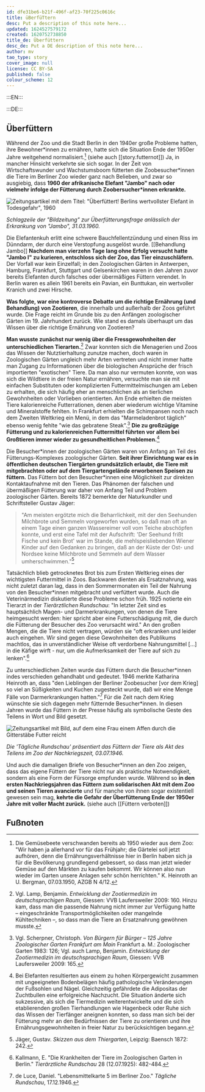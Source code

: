 ```yaml
---
id: dfe31be6-b21f-496f-af23-70f225c0616c
title: üBerfüTtern
desc: Put a description of this note here...
updated: 1624527579172
created: 1620752738850
title_de: Überfüttern
desc_de: Put a DE description of this note here...
author: mv
tao_type: story
cover_image: null
license: CC BY-SA
published: false
colour_scheme: 12
---
```



:::EN:::



:::DE:::

## Überfüttern

Während der Zoo und die Stadt Berlin in den 1940er große Probleme hatten, ihre Bewohner\*innen zu ernähren, hatte sich die Situation Ende der 1950er Jahre weitgehend normalisiert.[^Überfüttern1] (siehe auch [[story.futternot]]) Ja, in mancher Hinsicht verkehrte sie sich sogar. In der Zeit von Wirtschaftswunder und Wachstumsboom fütterten die Zoobesucher\*innen die Tiere im Berliner Zoo wieder ganz nach Belieben, und zwar so ausgiebig, dass **1960 der afrikanische Elefant "Jambo" nach oder vielmehr infolge der Fütterung durch Zoobersucher\*innen erkrankte.** 

![Zeitungsartikel mit dem Titel: "Überfüttert! Berlins wertvollster Elefant in Todesgefahr", 1960](/images/mv/JamboUeberfuettertBildZeitungAusschnittJPG.jpg)

_Schlagzeile der "Bildzeitung" zur Überfütterungsfrage anlässlich der Erkrankung von "Jambo", 31.03.1960._ 

Die Elefantenkuh erlitt eine schwere Bauchfellentzündung und einen Riss im Dünndarm, der durch eine Verstopfung ausgelöst wurde. [[Behandlung Jambo]] **Nachdem man vierzehn Tage lang ohne Erfolg versucht hatte "Jambo I" zu kurieren, entschloss sich der Zoo, das Tier einzuschläfern.** Der Vorfall war kein Einzelfall; in den Zoologischen Gärten in Antwerpen, Hamburg, Frankfurt, Stuttgart und Gelsenkirchen waren in den Jahren zuvor bereits Elefanten durch falsches oder übermäßiges Füttern verendet. In Berlin waren es allein 1961 bereits ein Pavian, ein Bunttukan, ein wertvoller Kranich und zwei Hirsche. 

**Was folgte, war eine kontroverse Debatte um die richtige Ernährung (und Behandlung) von Zootieren**, die innerhalb und außerhalb der Zoos geführt wurde. Die Frage reicht im Grunde bis zu den Anfängen zoologischer Gärten im 19. Jahrhundert zurück. Wie stand es damals überhaupt um das Wissen über die richtige Ernährung von Zootieren? 

**Man wusste zunächst nur wenig über die Fressgewohnheiten der unterschiedlichen Tierarten.**[^Überfüttern2] Zwar konnten sich die Menagerien und Zoos das Wissen der Nutztierhaltung zunutze machen, doch waren in Zoologischen Gärten ungleich mehr Arten vertreten und nicht immer hatte man Zugang zu Informationen über die biologischen Ansprüche der frisch importierten "exotischen" Tiere. Da man also nur vermuten konnte, von was sich die Wildtiere in der freien Natur ernähren, versuchte man sie mit einfachen Substituten oder komplizierten Futtermittelmischungen am Leben zu erhalten, die sich häufig eher an menschlichen als an tierlichen Gewohnheiten oder Vorlieben orientierten. Am Ende erhielten die meisten Tiere kalorienreiche Futterrationen, denen aber wiederum wichtige Vitamine und Mineralstoffe fehlten. In Frankfurt erhielten die Schimpansen noch nach dem Zweiten Weltkrieg ein Menü, in dem das "Marmeladenbrot täglich" ebenso wenig fehlte "wie das gebratene Steak".[^Überfüttern3] **Die zu großzügige Fütterung und zu kalorienreichen Futtermittel führten vor allem bei Großtieren immer wieder zu gesundheitlichen Problemen.**[^Überfüttern4] 

Die Besucher\*innen der zoologischen Gärten waren von Anfang an Teil des Fütterungs-Komplexes zoologischer Gärten. **Seit ihrer Einrichtung war es in öffentlichen deutschen Tiergärten grundsätzlich erlaubt, die Tiere mit mitgebrachten oder auf dem Tiergartengelände erworbenen Speisen zu füttern.** Das Füttern bot den Besucher\*innen eine Möglichkeit zur direkten Kontaktaufnahme mit den Tieren. Das Phänomen der falschen und übermäßigen Fütterung war daher von Anfang Teil und Problem zoologischer Gärten. Bereits 1872 bemerkte der Naturkundler und Schriftsteller Gustav Jäger:
>"Am meisten ergötzte mich die Beharrlichkeit, mit der den Seehunden Milchbrote und Semmeln vorgeworfen wurden, so daß man oft an einem Tage einen ganzen Wassereimer voll vom Teiche abschöpfen konnte, und erst eine Tafel mit der Aufschrift: 'Der Seehund frißt Fische und kein Brot' war im Stande, die mehlspeisliebenden Wiener Kinder auf den Gedanken zu bringen, daß an der Küste der Ost- und Nordsee keine Milchbrote und Semmeln auf dem Wasser umherschwimmen."[^Überfüttern5] 

Tatsächlich blieb getrocknetes Brot bis zum Ersten Weltkrieg eines der wichtigsten Futtermittel in Zoos. Backwaren dienten als Ersatznahrung, was nicht zuletzt daran lag, dass in den Sommermonaten ein Teil der Nahrung von den Besucher\*innen mitgebracht und verfüttert wurde. Auch die Veterinärmedizin diskutierte diese Probleme schon früh. 1925 notierte ein Tierarzt in der _Tierärztlichen Rundschau_: "In letzter Zeit sind es hauptsächlich Magen- und Darmerkrankungen, von denen die Tiere heimgesucht werden: hier spricht aber eine Futterschädigung mit, die durch die Fütterung der Besucher des Zoo verursacht wird." An den großen Mengen, die die Tiere nicht vertragen, würden sie "oft erkranken und leider auch eingehen. Wir sind gegen diese Gewohnheiten des Publikums machtlos, das in unverständlicher Weise oft verdorbene Nahrungsmittel [...] in die Käfige wirft - nur, um die Aufmerksamkeit der Tiere auf sich zu lenken".[^Überfüttern6]

Zu unterschiedlichen Zeiten wurde das Füttern durch die Besucher\*innen indes verschieden gehandhabt und gedeutet. 1946 merkte Katharina Heinroth an, dass "den Lieblingen der Berliner Zoobesucher [vor dem Krieg] so viel an Süßigkeiten und Kuchen zugesteckt wurde, daß wir eine Menge Fälle von Darmerkrankungen hatten."[^Überfüttern7] Für die Zeit nach dem Krieg wünschte sie sich dagegen mehr fütternde Besucher\*innen. In diesen Jahren wurde das Füttern in der Presse häufig als symbolische Geste des Teilens in Wort und Bild gesetzt. 

![Zeitungsartikel mit Bild, auf dem eine Frau einem Affen durch die Gitterstäbe Futter reicht](/images/mv/TaeglRundschau1945AusschnittJPG.jpg)

_Die 'Tägliche Rundschau' präsentiert das Füttern der Tiere als Akt des Teilens im Zoo der Nachkriegszeit, 03.07.1946._

Und auch die damaligen Briefe von Besucher\*innen an den Zoo zeigen, dass das eigene Füttern der Tiere nicht nur als praktische Notwendigkeit, sondern als eine Form der Fürsorge empfunden wurde. Während so **in den ersten Nachkriegsjahren das Füttern zum solidarischen Akt mit dem Zoo und seinen Tieren avancierte** und für manche von ihnen sogar existentiell gewesen sein mag, **kehrte die Gefahr der Überfütterung Ende der 1950er Jahre mit voller Macht zurück.** (siehe auch [[Füttern verboten]])


## Fußnoten

[^Überfüttern1]: Die Gemüsebeete verschwanden bereits ab 1950 wieder aus dem Zoo: "Wir haben ja allerhand vor für das Frühjahr; die Gärtelei soll jetzt aufhören, denn die Ernährungsverhältnisse hier in Berlin haben sich ja für die Bevölkerung grundlegend gebessert, so dass man jetzt wieder Gemüse auf den Märkten zu kaufen bekommt. Wir können also nun wieder im Garten unsere Anlagen sehr schön herrichten." K. Heinroth an U. Bergman, 07.03.1950, AZGB N 4/12. 

[^Überfüttern2]: Vgl. Lamp, Benjamin. _Entwicklung der Zootiermedizin im deutschsprachigen Raum_, Giessen: VVB Laufersweiler 2009: 160. Hinzu kam, dass man die passende Nahrung nicht immer zur Verfügung hatte – eingeschränkte Transportmöglichkeiten oder mangelnde Kühltechniken –, so dass man die Tiere an Ersatznahrung gewöhnen musste. 

[^Überfüttern3]: Vgl. Scherpner, Christoph. _Von Bürgern für Bürger – 125 Jahre Zoologischer Garten Frankfurt am Main_ Frankfurt a. M.: Zoologischer Garten 1983: 126; Vgl. auch Lamp, Benjamin. _Entwicklung der Zootiermedizin im deutschsprachigen Raum_, Giessen: VVB Laufersweiler 2009: 165.

[^Überfüttern4]: Bei Elefanten resultierten aus einem zu hohen Körpergewicht zusammen mit ungeeigneten Bodenbelägen häufig pathologische Veränderungen der Fußsohlen und Nägel. Gleichzeitig gefährdete die Adipositas der Zuchtbullen eine erfolgreiche Nachzucht. Die Situation änderte sich sukzessive, als sich die Tiermedizin weiterentwickelte und die sich etablierenden großen Tierhandlungen wie Hagenbeck oder Ruhe sich das Wissen der Tierfänger aneignen konnten, so dass man sich bei der Fütterung mehr an den Bedürfnissen der Tiere zu orientieren und ihre Ernährungsgewohnheiten in freier Natur zu berücksichtigen begann.

[^Überfüttern5]: Jäger, Gustav. _Skizzen aus dem Thiergarten_, Leipzig: Baensch 1872: 242. 

[^Überfüttern6]: Kallmann, E. "Die Krankheiten der Tiere im Zoologischen Garten in Berlin." _Tierärztliche Rundschau_ 28 (12.07.1925): 482-484.

[^Überfüttern7]: de Luce, Daniel. "Lebensmittelkarte 5 im Berliner Zoo." _Tägliche Rundschau_, 17.12.1946.











